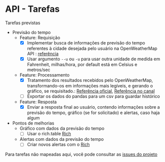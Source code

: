 # API - Tarefas

Tarefas previstas

- Previsão do tempo
  - Feature: Requisição
    - [x] Implementar busca de informações de previsão do tempo referentes à cidade desejada pelo usuário na OpenWeatherMap API : [referência](https://openweathermap.org/api)
    - [x] Usar argumento ``--u`` ou ``-u`` para usar outra unidade de medida em Fahrenheit, milhas/hora, por default está em Celsius e metros/sec
  - Feature: Processamento
    - [x] Tratamento dos resultados recebidos pelo OpenWeatherMap, transformando-os em informações mais legíveis, e gerando o gráfico, se requisitado.: [Referência oficial](https://docs.python.org/3/tutorial/errors.html#tut-userexceptions), [Referência no canal](https://youtu.be/sJpNfZqLpoI)
    - [ ] Exportar os dados do pandas para um csv para guardar histórico
  - Feature: Resposta
    - [x] Enviar a resposta final ao usuário, contendo informações sobre a previsão do tempo, gráfico (se for solicitado) e alertas, caso haja algum
- Pontos de melhorias
  - Gráfico com dados da previsão do tempo
    - [ ] Usar o rich.table [Rich](https://rich.readthedocs.io/en/latest/appendix/box.html)
  - Alertas com dados da previsão do tempo
    - [ ] Criar novos alertas com o [Rich](https://rich.readthedocs.io/)

Para tarefas não mapeadas aqui, você pode consultar as [issues do projeto](https://github.com/kmaximo/sharknado_wheater/issues)

